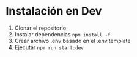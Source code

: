 
# Instalación en Dev


1. Clonar el repositorio
2. Instalar dependencias ```npm install -f```
3. Crear archivo .env basado en el .env.template
4. Ejecutar ```npm run start:dev```
   
   
